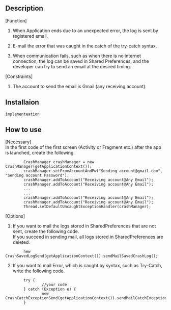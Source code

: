 ## Description
[Function]
1. When Application ends due to an unexpected error, the log is sent by registered email.

2. E-mail the error that was caught in the catch of the try-catch syntax.

3. When communication fails, such as when there is no internet connection, the log can be saved in Shared Preferences, and the developer can try to send an email at the desired timing.

[Constraints]
1. The account to send the email is Gmail (any receiving account)

## Installaion
```implementeation```

## How to use
[Necessary]<br/>In the first code of the first screen (Activity or Fragment etc.) after the app is launched, create the following.
```
        CrashManager crashManager = new CrashManager(getApplicationContext());
        crashManager.setFromAccountAndPw("Sending account@gmail.com", "Sending account Password");
        crashManager.addToAccount("Receiving account@Any Email");
        crashManager.addToAccount("Receiving account@Any Email");
        ...
        ...
        crashManager.addToAccount("Receiving account@Any Email");
        crashManager.addToAccount("Receiving account@Any Email");
        Thread.setDefaultUncaughtExceptionHandler(crashManager);
```

[Options]
1. If you want to mail the logs stored in SharedPreferences that are not sent, create the following code.<br/>If you succeed in sending mail, all logs stored in SharedPreferences are deleted.
```
        new CrashSavedLogSend(getApplicationContext()).sendMailSavedCrashLog();
```

2. If you want to mail Error, which is caught by syntax, such as Try-Catch, write the following code.
```
        try {
                //your code
        } catch (Exception e) {
                new CrashCatchExceptionSend(getApplicationContext()).sendMailCatchException(e);
        }
```
